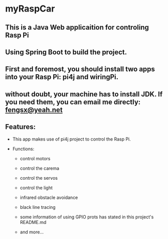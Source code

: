 # myRaspCar

## This is a Java Web applicaition for controling Rasp Pi

## Using Spring Boot to build the project.

## First and foremost, you should install two apps into your Rasp Pi: pi4j and wiringPi.

## without doubt, your machine has to install JDK. If you need them, you can email me directly: fengsx@yeah.net

## Features:

* This app makes use of pi4j project to control the Rasp Pi.

* Functions:

  * control motors
  
  * control the carema
  
  * control the servos
  
  * control the light
  
  * infrared obstacle avoidance
  
  * black line tracing
  
  * some information of using GPIO prots has stated in this project's README.md
  
  * and more...
